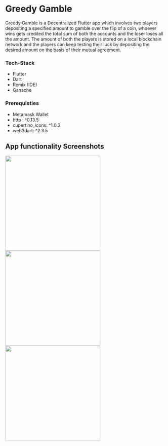 # Greedy Gamble

Greedy Gamble is a Decentralized Flutter app which involves two players depositing a specified amount to gamble over the flip of a coin, whoever wins gets credited the total sum of both the accounts and the loser loses all the amount. The amount of both the players is stored on a local blockchain network and the players can keep testing their luck by depositing the desired amount on the basis of their mutual agreement. 

<h3>Tech-Stack</h3>
<ul>
  <li>Flutter</li>
  <li>Dart</li>
  <li>Remix (IDE) </li>
  <li>Ganache</li>
</ul>
  
<h3>Prerequisties</h3>
<ul>
<li>Metamask Wallet</li>
  <li>http : ^0.13.5 </li>
  <li>cupertino_icons: ^1.0.2</li>
  <li>web3dart: ^2.3.5</li>
  </ul>

## App functionality Screenshots
<img src = "https://user-images.githubusercontent.com/96309032/203377903-3b093d41-f426-4614-9083-ff0c1a2f3ce8.png" width = 300></img>
<img src = "https://user-images.githubusercontent.com/96309032/203378131-51e3db05-a3ca-4394-861b-892b963b4b9a.png" width = 300></img>
<img src = "https://user-images.githubusercontent.com/96309032/203378319-aea1e8bd-206c-4f15-a1d3-820bd912181b.png" width = 300></img>
